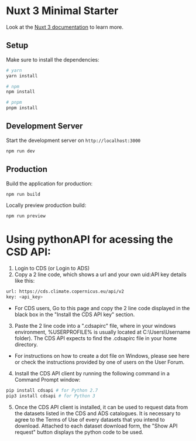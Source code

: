 # Nuxt 3 Minimal Starter

Look at the [Nuxt 3 documentation](https://nuxt.com/docs/getting-started/introduction) to learn more.

## Setup

Make sure to install the dependencies:

```bash
# yarn
yarn install

# npm
npm install

# pnpm
pnpm install
```

## Development Server

Start the development server on `http://localhost:3000`

```bash
npm run dev
```

## Production

Build the application for production:

```bash
npm run build
```

Locally preview production build:

```bash
npm run preview
```

# Using pythonAPI for acessing the CSD API:

1. Login to CDS (or Login to ADS)
2. Copy a 2 line code, which shows a url and your own uid:API key details like this:
```bash
url: https://cds.climate.copernicus.eu/api/v2
key: <api_key>
```
  - For CDS users, Go to this page and copy the 2 line code displayed in the black box in the "Install the CDS API key" section.
3. Paste the 2 line code into a ".cdsapirc" file, where in your windows environment, %USERPROFILE% is usually located at C:\Users\Username folder). The CDS API expects to find the .cdsapirc file in your home directory.
  - For instructions on how to create a dot file on Windows, please see here or check the instructions provided by one of users on the User Forum.

4. Install the CDS API client by running the following command in a Command Prompt window:

```bash
pip install cdsapi # for Python 2.7
pip3 install cdsapi # for Python 3
```

5. Once the CDS API client is installed, it can be used to request data from the datasets listed in the CDS and ADS catalogues. It is necessary to agree to the Terms of Use of every datasets that you intend to download. Attached to each dataset download form, the "Show API request" button displays the python code to be used.

